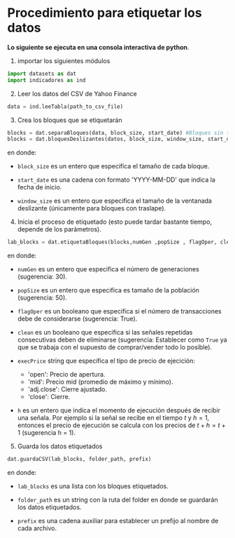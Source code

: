 # Procedimiento para etiquetar los datos

**Lo siguiente se ejecuta en una consola interactiva de python**.

1. importar los siguientes módulos

```python
import datasets as dat
import indicadores as ind
```

2. Leer los datos del CSV de Yahoo Finance

```python
data = ind.leeTabla(path_to_csv_file)
```

3. Crea los bloques que se etiquetarán

```python
blocks = dat.separaBloques(data, block_size, start_date) #Bloques sin traslape
blocks = dat.bloquesDeslizantes(datos, block_size, window_size, start_date) #Bloques con traslape
```
en donde:

* ```block_size``` es un entero que especifíca el tamaño de cada bloque.

* ```start_date``` es una cadena con formato 'YYYY-MM-DD' que indica la fecha de inicio.

* ```window_size``` es un entero que especifica el tamaño de la ventanada deslizante (únicamente para bloques con traslape).

4. Inicia el proceso de etiquetado (esto puede tardar bastante tiempo, depende de los parámetros).

```python
lab_blocks = dat.etiquetaBloques(blocks,numGen ,popSize , flagOper, clean, execPrice, execStep)
```
en donde:

* ```numGen``` es un entero que especifica el número de generaciones (sugerencia: 30).

* ```popSize``` es un entero que especifica es tamaño de la población (sugerencia: 50).

* ```flagOper``` es un booleano que especifica si el número de transacciones debe de considerarse (sugerencia: True).

* ```clean``` es un booleano que especifica si las señales repetidas consecutivas deben de eliminarse (sugerencia: Establecer como ```True``` ya que se trabaja con el supuesto de comprar/vender todo lo posible).

* ```execPrice``` string que especifica el tipo de precio de ejecición:
    - 'open': Precio de apertura.
    - 'mid': Precio mid (promedio de máximo y mínimo).
    - 'adj.close': Cierre ajustado.
    - 'close': Cierre.

* ```h``` es un entero que indica el momento de ejecución después de recibir una señala. Por ejemplo si la señal se recibe en el tiempo $t$ y $h = 1$, entonces el precio de ejecución se calcula con los precios de  $t + h = t + 1$ (sugerencia h = 1).

5. Guarda los datos etiquetados

```python
dat.guardaCSV(lab_blocks, folder_path, prefix)
```
en donde: 

* ```lab_blocks``` es una lista con los bloques etiquetados.

* ```folder_path``` es un string con la ruta del folder en donde se guardarán los datos etiquetados.

* ```prefix``` es una cadena auxiliar para establecer un prefijo al nombre de cada archivo.